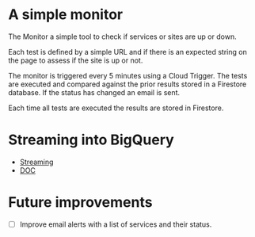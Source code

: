 # A simple monitor

The Monitor a simple tool to check if services or sites are up or down.

Each test is defined by a simple URL and if there is an expected string
on the page to assess if the site is up or not.

The monitor is triggered every 5 minutes using a Cloud Trigger.
The tests are executed and compared against the prior results stored in
a Firestore database. If the status  has  changed an email is sent.

Each time all tests are executed the results are stored in Firestore.


# Streaming into BigQuery

* [Streaming](https://cloud.google.com/bigquery/streaming-data-into-bigquery)
* [DOC](https://godoc.org/cloud.google.com/go/bigquery)



# Future improvements

- [  ]  Improve email alerts with a list of services and their status.

